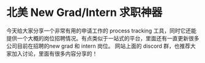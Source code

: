 # 北美 New Grad/Intern 求职神器

今天给大家分享一个非常有用的申请工作的 process tracking 工具，同时它还能提供一个大概的岗位招聘情况。有点类似于一站式的平台，里面还有一直更新很多公司目前在招聘的new grad 和 intern 岗位。
网站上面的 discord 群，也推荐大家加入讨论，里面有很多内容分享的！
